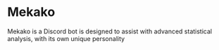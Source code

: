 # Mekako
Mekako is a Discord bot is designed to assist with advanced statistical analysis, with its own unique personality
